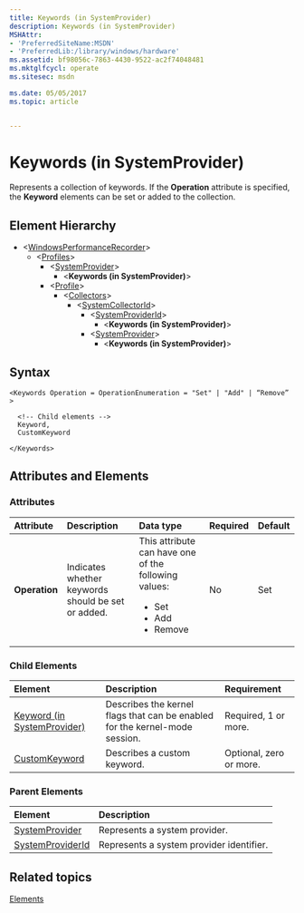 ```yaml
---
title: Keywords (in SystemProvider)
description: Keywords (in SystemProvider)
MSHAttr:
- 'PreferredSiteName:MSDN'
- 'PreferredLib:/library/windows/hardware'
ms.assetid: bf98056c-7863-4430-9522-ac2f74048481
ms.mktglfcycl: operate
ms.sitesec: msdn

ms.date: 05/05/2017
ms.topic: article


---
```



# Keywords (in SystemProvider)

Represents a collection of keywords. If the **Operation** attribute is specified, the **Keyword** elements can be set or added to the collection.


## Element Hierarchy

* \<[WindowsPerformanceRecorder](windowsperformancerecorder.md)\>
  * \<[Profiles](profiles.md)\>
    * \<[SystemProvider](systemprovider.md)\>
      * \<**Keywords (in SystemProvider)**\>
    * \<[Profile](profile-wpr.md)\>
      * \<[Collectors](collectors.md)\>
        * \<[SystemCollectorId](systemcollectorid.md)\>
          * \<[SystemProviderId](systemproviderid.md)\>
            * \<**Keywords (in SystemProvider)**\>
          * \<[SystemProvider](systemprovider.md)\>
            * \<**Keywords (in SystemProvider)**\>


## Syntax

```
<Keywords Operation = OperationEnumeration = "Set" | "Add" | “Remove” >

  <!-- Child elements -->
  Keyword,
  CustomKeyword

</Keywords>
```


## Attributes and Elements


### Attributes

| Attribute     | Description                                        | Data type                                                                                                 | Required | Default |
| :------------ | :------------------------------------------------- | :-------------------------------------------------------------------------------------------------------- | :------- | :------ |
| **Operation** | Indicates whether keywords should be set or added. | This attribute can have one of the following values: <ul> <li>Set</li> <li>Add</li> <li>Remove</li> </ul> | No       | Set     |


### Child Elements

| Element                                                       | Description                                                                 | Requirement             |
| :------------------------------------------------------------ | :-------------------------------------------------------------------------- | :---------------------- |
| [Keyword (in SystemProvider)](keyword--in-systemprovider-.md) | Describes the kernel flags that can be enabled for the kernel-mode session. | Required, 1 or more.    |
| [CustomKeyword](customkeyword.md)                             | Describes a custom keyword.                                                 | Optional, zero or more. |


### Parent Elements

| Element                                 | Description                              |
| :-------------------------------------- | :--------------------------------------- |
| [SystemProvider](systemprovider.md)     | Represents a system provider.            |
| [SystemProviderId](systemproviderid.md) | Represents a system provider identifier. |


## Related topics

[Elements](elements.md)

